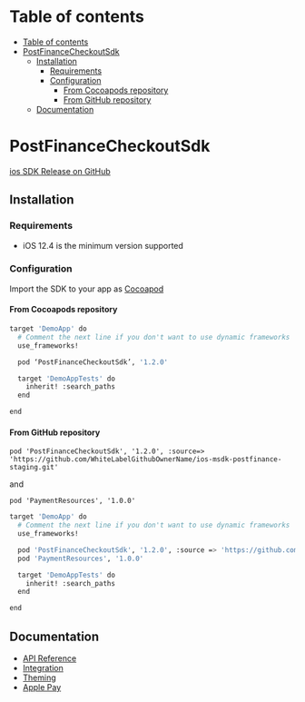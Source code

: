 # Table of contents

- [Table of contents](#table-of-contents)
- [PostFinanceCheckoutSdk](#walleepaymentsdk)
  - [Installation](#installation)
    - [Requirements](#requirements)
    - [Configuration](#configuration)
      - [From Cocoapods repository](#from-cocoapods-repository)
      - [From GitHub repository](#from-github-repository)
  - [Documentation](#documentation)

# PostFinanceCheckoutSdk

[ios SDK Release on GitHub](https://github.com/WhiteLabelGithubOwnerName/ios-msdk-postfinance-staging/releases)

## Installation

### Requirements

- iOS 12.4 is the minimum version supported

### Configuration

Import the SDK to your app as [Cocoapod](https://cocoapods.org/)

#### From Cocoapods repository

```sh
target 'DemoApp' do
  # Comment the next line if you don't want to use dynamic frameworks
  use_frameworks!

  pod ‘PostFinanceCheckoutSdk’, '1.2.0'

  target 'DemoAppTests' do
    inherit! :search_paths
  end

end
```

#### From GitHub repository

`pod 'PostFinanceCheckoutSdk', '1.2.0', :source=> 'https://github.com/WhiteLabelGithubOwnerName/ios-msdk-postfinance-staging.git'`

and

`pod 'PaymentResources', '1.0.0'`

```sh
target 'DemoApp' do
  # Comment the next line if you don't want to use dynamic frameworks
  use_frameworks!

  pod 'PostFinanceCheckoutSdk', '1.2.0', :source => 'https://github.com/WhiteLabelGithubOwnerName/ios-msdk-postfinance-staging.git'
  pod 'PaymentResources', '1.0.0'

  target 'DemoAppTests' do
    inherit! :search_paths
  end

end
```

## Documentation

- [API Reference](./docs/api-reference.md)
- [Integration](./docs/integration.md)
- [Theming](./docs/theming.md)
- [Apple Pay](./docs/apple-pay.md)
